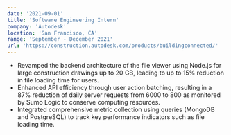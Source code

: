 ```yaml
---
date: '2021-09-01'
title: 'Software Engineering Intern'
company: 'Autodesk'
location: 'San Francisco, CA'
range: 'September - December 2021'
url: 'https://construction.autodesk.com/products/buildingconnected/'
---
```


- Revamped the backend architecture of the file viewer using Node.js for large construction drawings up to 20 GB, leading to up to 15% reduction in file loading time for users.
- Enhanced API efficiency through user action batching, resulting in a 87% reduction of daily server requests from 6000 to 800 as monitored by Sumo Logic to conserve computing resources.
- Integrated comprehensive metric collection using queries (MongoDB and PostgreSQL) to track key performance indicators such as file loading time.
